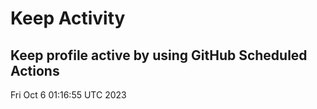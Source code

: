 # Keep Activity 
Keep profile active by using GitHub Scheduled Actions
--- 
Fri Oct  6 01:16:55 UTC 2023